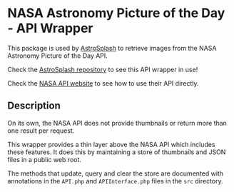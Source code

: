 # NASA Astronomy Picture of the Day - API Wrapper

This package is used by [AstroSplash](http://astrosplash.com) to retrieve images from the NASA Astronomy Picture of the Day API.

Check the [AstroSplash repository](https://github.com/AndrewCarterUK/AstroSplash) to see this API wrapper in use!

Check the [NASA API website](https://api.nasa.gov/api.html#apod) to see how to use their API directly.

## Description

On its own, the NASA API does not provide thumbnails or return more than one result per request.

This wrapper provides a thin layer above the NASA API which includes these features. It does this by maintaining a store of thumbnails and JSON files in a public web root.

The methods that update, query and clear the store are documented with annotations in the `API.php` and `APIInterface.php` files in the `src` directory.

